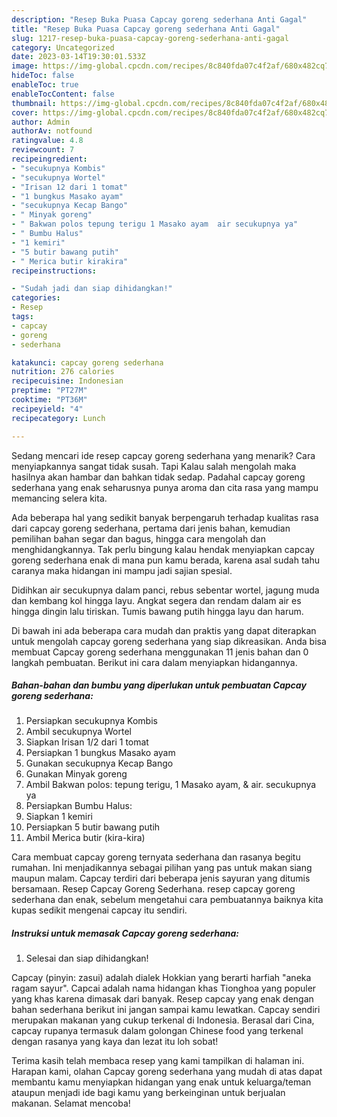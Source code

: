 ```yaml
---
description: "Resep Buka Puasa Capcay goreng sederhana Anti Gagal"
title: "Resep Buka Puasa Capcay goreng sederhana Anti Gagal"
slug: 1217-resep-buka-puasa-capcay-goreng-sederhana-anti-gagal
category: Uncategorized
date: 2023-03-14T19:30:01.533Z
image: https://img-global.cpcdn.com/recipes/8c840fda07c4f2af/680x482cq70/capcay-goreng-sederhana-foto-resep-utama.jpg
hideToc: false
enableToc: true
enableTocContent: false
thumbnail: https://img-global.cpcdn.com/recipes/8c840fda07c4f2af/680x482cq70/capcay-goreng-sederhana-foto-resep-utama.jpg
cover: https://img-global.cpcdn.com/recipes/8c840fda07c4f2af/680x482cq70/capcay-goreng-sederhana-foto-resep-utama.jpg
author: Admin
authorAv: notfound
ratingvalue: 4.8
reviewcount: 7
recipeingredient:
- "secukupnya Kombis"
- "secukupnya Wortel"
- "Irisan 12 dari 1 tomat"
- "1 bungkus Masako ayam"
- "secukupnya Kecap Bango"
- " Minyak goreng"
- " Bakwan polos tepung terigu 1 Masako ayam  air secukupnya ya"
- " Bumbu Halus"
- "1 kemiri"
- "5 butir bawang putih"
- " Merica butir kirakira"
recipeinstructions:

- "Sudah jadi dan siap dihidangkan!"
categories:
- Resep
tags:
- capcay
- goreng
- sederhana

katakunci: capcay goreng sederhana 
nutrition: 276 calories
recipecuisine: Indonesian
preptime: "PT27M"
cooktime: "PT36M"
recipeyield: "4"
recipecategory: Lunch

---
```



Sedang mencari ide resep capcay goreng sederhana yang menarik? Cara menyiapkannya sangat tidak susah. Tapi Kalau salah mengolah maka hasilnya akan hambar dan bahkan tidak sedap. Padahal capcay goreng sederhana yang enak seharusnya punya aroma dan cita rasa yang mampu memancing selera kita.


Ada beberapa hal yang sedikit banyak berpengaruh terhadap kualitas rasa dari capcay goreng sederhana, pertama dari jenis bahan, kemudian pemilihan bahan segar dan bagus, hingga cara mengolah dan menghidangkannya. Tak perlu bingung kalau hendak menyiapkan capcay goreng sederhana enak di mana pun kamu berada, karena asal sudah tahu caranya maka hidangan ini mampu jadi sajian spesial.

Didihkan air secukupnya dalam panci, rebus sebentar wortel, jagung muda dan kembang kol hingga layu. Angkat segera dan rendam dalam air es hingga dingin lalu tiriskan. Tumis bawang putih hingga layu dan harum.


Di bawah ini ada beberapa cara mudah dan praktis yang dapat diterapkan untuk mengolah capcay goreng sederhana yang siap dikreasikan. Anda bisa membuat Capcay goreng sederhana menggunakan 11 jenis bahan dan 0 langkah pembuatan. Berikut ini cara dalam menyiapkan hidangannya.

<!--inarticleads1-->

##### Bahan-bahan dan bumbu yang diperlukan untuk pembuatan Capcay goreng sederhana:

1. Persiapkan secukupnya Kombis
1. Ambil secukupnya Wortel
1. Siapkan Irisan 1/2 dari 1 tomat
1. Persiapkan 1 bungkus Masako ayam
1. Gunakan secukupnya Kecap Bango
1. Gunakan  Minyak goreng
1. Ambil  Bakwan polos: tepung terigu, 1 Masako ayam, &amp; air. secukupnya ya
1. Persiapkan  Bumbu Halus:
1. Siapkan 1 kemiri
1. Persiapkan 5 butir bawang putih
1. Ambil  Merica butir (kira-kira)


Cara membuat capcay goreng ternyata sederhana dan rasanya begitu rumahan. Ini menjadikannya sebagai pilihan yang pas untuk makan siang maupun malam. Capcay terdiri dari beberapa jenis sayuran yang ditumis bersamaan. Resep Capcay Goreng Sederhana. resep capcay goreng sederhana dan enak, sebelum mengetahui cara pembuatannya baiknya kita kupas sedikit mengenai capcay itu sendiri. 

<!--inarticleads2-->

##### Instruksi untuk memasak Capcay goreng sederhana:


1. Selesai dan siap dihidangkan!

Capcay (pinyin: zasui) adalah dialek Hokkian yang berarti harfiah &#34;aneka ragam sayur&#34;. Capcai adalah nama hidangan khas Tionghoa yang populer yang khas karena dimasak dari banyak. Resep capcay yang enak dengan bahan sederhana berikut ini jangan sampai kamu lewatkan. Capcay sendiri merupakan makanan yang cukup terkenal di Indonesia. Berasal dari Cina, capcay rupanya termasuk dalam golongan Chinese food yang terkenal dengan rasanya yang kaya dan lezat itu loh sobat! 

Terima kasih telah membaca resep yang kami tampilkan di halaman ini. Harapan kami, olahan Capcay goreng sederhana yang mudah di atas dapat membantu kamu menyiapkan hidangan yang enak untuk keluarga/teman ataupun menjadi ide bagi kamu yang berkeinginan untuk berjualan makanan. Selamat mencoba!
